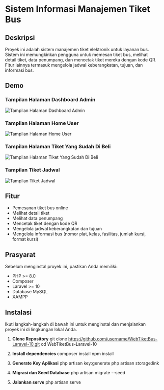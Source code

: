 # Sistem Informasi Manajemen Tiket Bus

## Deskripsi
Proyek ini adalah sistem manajemen tiket elektronik untuk layanan bus. Sistem ini memungkinkan pengguna untuk memesan tiket bus, melihat detail tiket, data penumpang, dan mencetak tiket mereka dengan kode QR. Fitur lainnya termasuk mengelola jadwal keberangkatan, tujuan, dan informasi bus.


## Demo
### Tampilan Halaman Dashboard Admin
![Tampilan Halaman Dashboard Admin](https://github.com/rizkimulyawann/WebTiketBus-Laravel-10/blob/main/public/images/admin.png)

### Tampilan Halaman Home User
![Tampilan Halaman Home User](https://github.com/rizkimulyawann/WebTiketBus-Laravel-10/blob/main/public/images/home_user.png)

### Tampilan Halaman Tiket Yang Sudah Di Beli
![Tampilan Halaman Tiket Yang Sudah Di Beli](https://github.com/rizkimulyawann/WebTiketBus-Laravel-10/blob/main/public/images/tampilan_tiket.png)

### Tampilan Tiket Jadwal
![Tampilan Tiket Jadwal](https://github.com/rizkimulyawann/WebTiketBus-Laravel-10/blob/main/public/images/tiket.png)


## Fitur
- Pemesanan tiket bus online
- Melihat detail tiket
- Melihat data penumpang
- Mencetak tiket dengan kode QR
- Mengelola jadwal keberangkatan dan tujuan
- Mengelola informasi bus (nomor plat, kelas, fasilitas, jumlah kursi, format kursi)

## Prasyarat
Sebelum menginstal proyek ini, pastikan Anda memiliki:
- PHP >= 8.0
- Composer
- Laravel >= 10
- Database MySQL
- XAMPP

## Instalasi
Ikuti langkah-langkah di bawah ini untuk menginstal dan menjalankan proyek ini di lingkungan lokal Anda.

1. **Clone Repository**
   git clone https://github.com/username/WebTiketBus-Laravel-10.git
   cd WebTiketBus-Laravel-10

2. **Install dependencies**
    composer install
    npm install

3. **Generate Key Aplikasi**
    php artisan key:generate
    php artisan storage:link

4. **Migrasi dan Seed Database**
    php artisan migrate --seed

5. **Jalankan serve**
    php artisan serve


